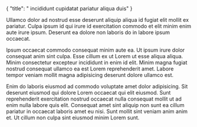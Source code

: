 {
  "title": " incididunt cupidatat pariatur aliqua duis"
}

Ullamco dolor ad nostrud esse deserunt aliquip aliqua id fugiat elit mollit ex pariatur. Culpa ipsum id qui irure id exercitation commodo et elit minim enim aute irure ipsum. Deserunt ea dolore non laboris do in labore ipsum occaecat.

Ipsum occaecat commodo consequat minim aute ea. Ut ipsum irure dolor consequat anim sint culpa. Esse cillum ex ut Lorem ut esse aliqua aliqua. Minim consectetur excepteur incididunt in enim id elit. Minim magna fugiat nostrud consequat ullamco ea est Lorem reprehenderit amet. Labore tempor veniam mollit magna adipisicing deserunt dolore ullamco est.

Enim do laboris eiusmod ad commodo voluptate amet dolor adipisicing. Sit deserunt eiusmod qui dolore Lorem occaecat qui elit eiusmod. Sunt reprehenderit exercitation nostrud occaecat nulla consequat mollit ut ad enim nulla labore quis elit. Consequat amet sint aliquip non sunt ea cillum pariatur in occaecat laboris amet eu nisi. Sunt mollit sint veniam anim anim et. Ut cillum non culpa sint eiusmod minim Lorem sunt.